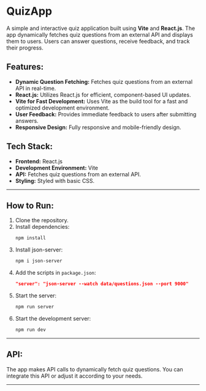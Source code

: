 # QuizApp

A simple and interactive quiz application built using **Vite** and **React.js**. The app dynamically fetches quiz questions from an external API and displays them to users. Users can answer questions, receive feedback, and track their progress.

## Features:
- **Dynamic Question Fetching:** Fetches quiz questions from an external API in real-time.
- **React.js:** Utilizes React.js for efficient, component-based UI updates.
- **Vite for Fast Development:** Uses Vite as the build tool for a fast and optimized development environment.
- **User Feedback:** Provides immediate feedback to users after submitting answers.
- **Responsive Design:** Fully responsive and mobile-friendly design.

## Tech Stack:
- **Frontend:** React.js
- **Development Environment:** Vite
- **API:** Fetches quiz questions from an external API.
- **Styling:** Styled with basic CSS.

---
## How to Run:
1. Clone the repository.
2. Install dependencies:  
   ```bash
   npm install
   ```
3. Install json-server:
   ```bash
   npm i json-server
   ```
4. Add the scripts in `package.json`:
   ```json
   "server": "json-server --watch data/questions.json --port 9000"
   ```
5. Start the server:
   ```bash
   npm run server
   ```
6. Start the development server:  
   ```bash
   npm run dev
   ```
---
## API:
The app makes API calls to dynamically fetch quiz questions. You can integrate this API or adjust it according to your needs.

---
